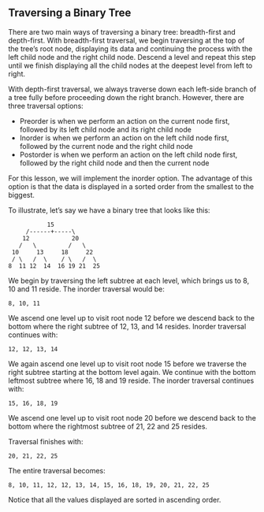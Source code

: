 ## Traversing a Binary Tree

There are two main ways of traversing a binary tree: breadth-first and depth-first. With breadth-first traversal, we begin traversing at the top of the tree’s root node, displaying its data and continuing the process with the left child node and the right child node. Descend a level and repeat this step until we finish displaying all the child nodes at the deepest level from left to right.

With depth-first traversal, we always traverse down each left-side branch of a tree fully before proceeding down the right branch. However, there are three traversal options:

- Preorder is when we perform an action on the current node first, followed by its left child node and its right child node
- Inorder is when we perform an action on the left child node first, followed by the current node and the right child node
- Postorder is when we perform an action on the left child node first, followed by the right child node and then the current node

For this lesson, we will implement the inorder option. The advantage of this option is that the data is displayed in a sorted order from the smallest to the biggest.

To illustrate, let’s say we have a binary tree that looks like this:

```
           15
     /------+-----\
    12            20
   /   \         /   \
 10     13     18     22
 / \   /  \    / \   /  \
8  11 12  14  16 19 21  25
```

We begin by traversing the left subtree at each level, which brings us to 8, 10 and 11 reside. The inorder traversal would be:

```
8, 10, 11
```

We ascend one level up to visit root node 12 before we descend back to the bottom where the right subtree of 12, 13, and 14 resides. Inorder traversal continues with:

```
12, 12, 13, 14
```

We again ascend one level up to visit root node 15 before we traverse the right subtree starting at the bottom level again. We continue with the bottom leftmost subtree where 16, 18 and 19 reside. The inorder traversal continues with:

```
15, 16, 18, 19
```

We ascend one level up to visit root node 20 before we descend back to the bottom where the rightmost subtree of 21, 22 and 25 resides.

Traversal finishes with:

```
20, 21, 22, 25

```

The entire traversal becomes:

```
8, 10, 11, 12, 12, 13, 14, 15, 16, 18, 19, 20, 21, 22, 25
```

Notice that all the values displayed are sorted in ascending order.
